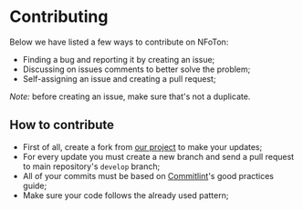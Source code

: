 # Contributing

Below we have listed a few ways to contribute on NFoTon:
* Finding a bug and reporting it by creating an issue;
* Discussing on issues comments to better solve the problem;
* Self-assigning an issue and creating a pull request;

_Note:_ before creating an issue, make sure that's not a duplicate.


## How to contribute
* First of all, create a fork from [our project](https://github.com/FotonTech/NFoTon) to make your updates;
* For every update you must create a new branch and send a pull request to main repository's `develop` branch;
* All of your commits must be based on [Commitlint](https://github.com/conventional-changelog/commitlint)'s good practices guide;
* Make sure your code follows the already used pattern;

